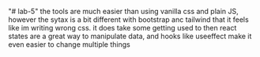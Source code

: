 "# lab-5" 
 the tools are much easier than using vanilla css and plain JS,
 however the sytax is a bit different with bootstrap anc tailwind that it feels like im writing wrong css. it does take some getting used to
 then react states are a great way to manipulate data, and hooks like useeffect make it even easier to change multiple things

